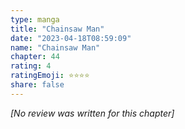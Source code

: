 ```yaml
---
type: manga
title: "Chainsaw Man"
date: "2023-04-18T08:59:09"
name: "Chainsaw Man"
chapter: 44
rating: 4
ratingEmoji: ⭐️⭐️⭐️⭐️
share: false
---
```


_[No review was written for this chapter]_
